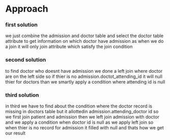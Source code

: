 # Approach

### first solution
we just combine the admission and doctor table and select the doctor table attribute to get information on which doctor have admission as when we do a join it will only join attribute which satisfy the join condition

### second solution
to find doctor who doesnt have admission 
we done a left join where doctor are on the left side so if thier is no admission.doctot_attending_id it will null thier for doctors than we smartly apply a condition where attending id is null

### third solution
in third we have to find about the condition where the doctor record is missing in doctors table but it allottedin admission.attending_doctor id
so we first join patient and admission
then we left join admission with doctor
and we apply a condition when doctor id is null as we apply left join so when thier is no record for admission it filled with null and thats how we get our result